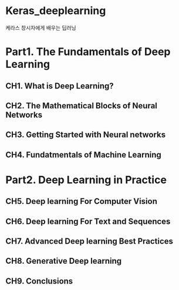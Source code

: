 # Keras_deeplearning
케라스 창시자에게 배우는 딥러닝

# Part1. The Fundamentals of Deep Learning
## CH1. What is Deep Learning?
## CH2. The Mathematical Blocks of Neural Networks
## CH3. Getting Started with Neural networks
## CH4. Fundatmentals of Machine Learning

# Part2. Deep Learning in Practice
## CH5. Deep learning For Computer Vision
## CH6. Deep learning For Text and Sequences
## CH7. Advanced Deep learning Best Practices
## CH8. Generative Deep learning
## CH9. Conclusions
